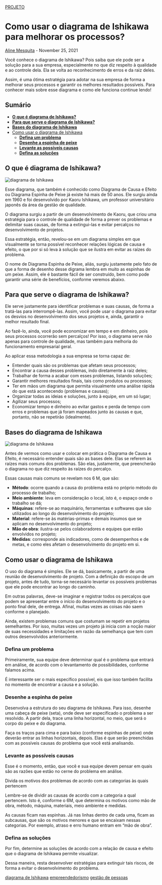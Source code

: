 [
PROJETO](https://www.oitchau.com.br/blog/category/projeto/)

# Como usar o diagrama de Ishikawa para melhorar os processos?

[Aline Mesquita](https://www.oitchau.com.br/blog/author/aline/) - November 25, 2021

Você conhece o diagrama de Ishikawa? Pois saiba que ele pode ser a solução para a sua empresa, especialmente no que diz respeito à qualidade e ao controle dela. Ela se volta ao reconhecimento de erros e da raiz deles.

Assim, é uma ótima estratégia para adotar na sua empresa de forma a melhorar seus processos e garantir os melhores resultados possíveis. Para conhecer mais sobre esse diagrama e como ele funciona continue lendo!

## **Sumário**

- **[O que é diagrama de Ishikawa?](https://www.oitchau.com.br/blog/diagrama-de-ishikawa-como-usar/#01)**
- **[Para que serve o diagrama de Ishikawa?](https://www.oitchau.com.br/blog/diagrama-de-ishikawa-como-usar/#02)**
- **[Bases do diagrama de Ishikawa](https://www.oitchau.com.br/blog/diagrama-de-ishikawa-como-usar/#03)**
- [Como usar o diagrama de Ishikawa](https://www.oitchau.com.br/blog/diagrama-de-ishikawa-como-usar/#04)
  - **[Defina um problema](https://www.oitchau.com.br/blog/diagrama-de-ishikawa-como-usar/#05)**
  - **[Desenhe a espinha de peixe](https://www.oitchau.com.br/blog/diagrama-de-ishikawa-como-usar/#06)**
  - **[Levante as possíveis causas](https://www.oitchau.com.br/blog/diagrama-de-ishikawa-como-usar/#07)**
  - **[Defina as soluções](https://www.oitchau.com.br/blog/diagrama-de-ishikawa-como-usar/#08)**

## **O que é diagrama de Ishikawa?**

![diagrama de Ishikawa](https://storage.googleapis.com/oitchaublog/2021/11/ae9b6905-aaaaaaa-1-1024x683.jpg)

Esse diagrama, que também é conhecido como Diagrama de Causa e Efeito ou Diagrama Espinha de Peixe já existe há mais de 50 anos. Ele surgiu ainda em 1960 e foi desenvolvido por Kaoru Ishikawa, um professor universitário japonês da área da gestão de qualidade.

O diagrama surgiu a partir de um desenvolvimento de Kaoru, que criou uma estratégia para o controle de qualidade de forma a prever os problemas e delimitar suas causas, de forma a extingui-las e evitar percalços no desenvolvimento de projetos.

Essa estratégia, então, revelou-se em um diagrama simples em que visualmente se torna possível reconhecer relações lógicas de causa e efeito, o que por si só leva à solução que se ilustra em evitar as raízes do problema.

O nome de Diagrama Espinha de Peixe, aliás, surgiu justamente pelo fato de que a forma de desenho desse digrama lembra em muito as espinhas de um peixe. Assim, ele é bastante fácil de ser construído, bem como pode garantir uma série de benefícios, conforme veremos abaixo.

## **Para que serve o diagrama de Ishikawa?**

Ele serve justamente para identificar problemas e suas causas, de forma a tratá-las para interrompê-las. Assim, você pode usar o diagrama para evitar os desvios no desenvolvimento dos seus projetos e, ainda, garantir o melhor resultado final.

Ao fazê-lo, ainda, você pode economizar em tempo e em dinheiro, pois seus processos ocorrerão sem percalços! Por isso, o diagrama serve não apenas para controle de qualidade, mas também para melhoria do funcionamento empresarial geral.

Ao aplicar essa metodologia a sua empresa se torna capaz de:

- Entender quais são os problemas que afetam seus processos;
- Encontrar a causa desses problemas, indo diretamente à raiz deles;
- Trabalhar de forma a acabar com esses problemas, listando soluções;
- Garantir melhores resultados finais, tais como produtos ou processos;
- Ter em mãos um diagrama que permita visualmente uma análise rápida do que está acontecendo (problemas e causas);
- Organizar todas as ideias e soluções, junto à equipe, em um só lugar;
- Agilizar seus processos;
- Economizar tempo e dinheiro ao evitar gastos e perda de tempo com erros e problemas que já foram mapeados junto às causas e que, portanto, não se repetirão (idealmente).

## **Bases do diagrama de Ishikawa**

![diagrama de Ishikawa](https://storage.googleapis.com/oitchaublog/2021/11/4abb9c2c-business-man-looking-analyzing-projects-his-laptop-computer-tablet-1024x683.jpg)

Antes de vermos como usar e colocar em prática o Diagrama de Causa e Efeito, é necessário entender quais são as bases dele. Elas se referem às raízes mais comuns dos problemas. São elas, justamente, que preencherão o diagrama no que diz respeito às raízes do percalço.

Essas causas mais comuns se revelam nos 6 M, que são:

- **Método**: ocorre quando a causa do problema está no próprio método do processo de trabalho;
- **Meio ambiente**: leva em consideração o local, isto é, o espaço onde o trabalho se dá;
- **Máquinas**: refere-se ao maquinário, ferramentas e softwares que são utilizados ao longo do desenvolvimento do projeto;
- **Material**: refere-se às matérias-primas e demais insumos que se aplicam no desenvolvimento do projeto;
- **Mão de obra**: ilustra-se pelos colaboradores e equipes que estão envolvidos no projeto;
- **Medidas**: corresponde ais indicadores, como de desempenhos e de metas, e como eles afetam o desenvolvimento do projeto em si. 

## **Como usar o diagrama de Ishikawa**

O uso do diagrama é simples. Ele se dá, basicamente, a partir de uma reunião de desenvolvimento de projeto. Com a definição do escopo de um projeto, antes de tudo, torna-se necessário levantar os possíveis problemas que ele pode encontrar ao longo do caminho.

Em outras palavras, deve-se imaginar e registrar todos os percalços que podem se apresentar entre o início do desenvolvimento do projeto e o ponto final dele, de entrega. Afinal, muitas vezes as coisas não saem conforme o planejado.

Ainda, existem problemas comuns que costumam se repetir em projetos semelhantes. Por isso, muitas vezes um projeto já inicia com a noção maior de suas necessidades e limitações em razão da semelhança que tem com outros desenvolvidos anteriormente.

### **Defina um problema**

Primeiramente, sua equipe deve determinar qual é o problema que entrará em análise, de acordo com o levantamento de possibilidades, conforme falamos acima.

É interessante ser o mais específico possível, eis que isso também facilita no momento de encontrar a causa e a solução.

### **Desenhe a espinha de peixe**

Desenvolva a estrutura do seu diagrama de Ishikawa. Para isso, desenhe uma cabeça de peixe (seta), onde deve ser especificado o problema a ser resolvido. A partir dela, trace uma linha horizontal, no meio, que será o corpo do peixe e do diagrama. 

Faça os traços para cima e para baixo (conforme espinhas de peixe) onde deverão entrar as linhas horizontais, depois. Elas é que serão preenchidas com as possíveis causas do problema que você está analisando.

### **Levante as possíveis causas**

Esse é o momento, então, que você e sua equipe devem pensar em quais são as razões que estão no cerne do problema em análise.

Divida os motivos dos problemas de acordo com as categorias às quais pertencem

Lembre-se de dividir as causas de acordo com a categoria a qual pertencem. Isto é, conforme o 6M, que determina os motivos como mão de obra, método, máquina, materiais, meio ambiente e medidas.

As causas ficam nas espinhas. Já nas linhas dentro de cada uma, ficam as subcausas, que são os motivos menores e que se encaixam nessas categorias. Por exemplo, atraso e erro humano entram em “mão de obra”.

### **Defina as soluções**

Por fim, determine as soluções de acordo com a relação de causa e efeito que o diagrama de Ishikawa permite visualizar.

Dessa maneira, resta desenvolver estratégias para extinguir tais riscos, de forma a evitar o desenvolvimento do problema.

[diagrama de Ishikawa](https://www.oitchau.com.br/blog/tag/diagrama-de-ishikawa/) [empreendedorismo](https://www.oitchau.com.br/blog/tag/empreendedorismo/) [gestão de pessoas](https://www.oitchau.com.br/blog/tag/gestao-de-pessoas/)

[
  ](https://www.oitchau.com.br/blog/gestao-de-tarefas/)